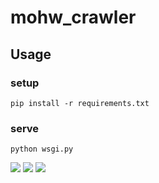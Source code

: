 # mohw_crawler

## Usage
### setup
```code
pip install -r requirements.txt
```
### serve
```code=python
python wsgi.py
```
![](https://i.imgur.com/6wBL5IV.jpg)
![](https://i.imgur.com/YtBYkfl.png)
![](https://i.imgur.com/SKkii6G.png)
